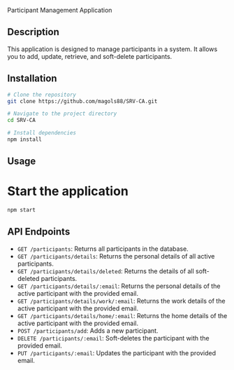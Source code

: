 Participant Management Application

## Description

This application is designed to manage participants in a system. It allows you to add, update, retrieve, and soft-delete participants.

## Installation

```bash
# Clone the repository
git clone https://github.com/magols88/SRV-CA.git

# Navigate to the project directory
cd SRV-CA

# Install dependencies
npm install
```

## Usage

# Start the application

```bash
npm start

```

## API Endpoints

- `GET /participants`: Returns all participants in the database.
- `GET /participants/details`: Returns the personal details of all active participants.
- `GET /participants/details/deleted`: Returns the details of all soft-deleted participants.
- `GET /participants/details/:email`: Returns the personal details of the active participant with the provided email.
- `GET /participants/details/work/:email`: Returns the work details of the active participant with the provided email.
- `GET /participants/details/home/:email`: Returns the home details of the active participant with the provided email.
- `POST /participants/add`: Adds a new participant.
- `DELETE /participants/:email`: Soft-deletes the participant with the provided email.
- `PUT /participants/:email`: Updates the participant with the provided email.
